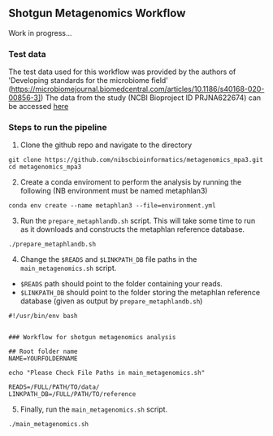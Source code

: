 ## Shotgun Metagenomics Workflow


Work in progress...

### Test data
The test data used for this workflow was provided by the authors of 'Developing standards for the microbiome field' (https://microbiomejournal.biomedcentral.com/articles/10.1186/s40168-020-00856-3])
The data from the study (NCBI Bioproject ID PRJNA622674) can be accessed [here](https://www.ncbi.nlm.nih.gov/sra/10506348,10506347,10506346,10506345,10506339,10506328,10506322,10506321,10506320,10506319,10506318,10506317,10506316,10506315,10506314,10506313,10506312,10506311,10506310,10506309)


### Steps to run the pipeline

1. Clone the github repo and navigate to the directory

```
git clone https://github.com/nibscbioinformatics/metagenomics_mpa3.git
cd metagenomics_mpa3
```


2. Create a conda enviroment to perform the analysis by running the following (NB environment must be named metaphlan3)

```
conda env create --name metaphlan3 --file=environment.yml
```


3. Run the `prepare_metaphlandb.sh` script. This will take some time to run as it downloads and constructs the metaphlan reference database.

```
./prepare_metaphlandb.sh
```

4. Change the `$READS` and `$LINKPATH_DB` file paths in the `main_metagenomics.sh` script.
- `$READS` path should point to the folder containing your reads.
- `$LINKPATH_DB` should point to the folder storing the metaphlan reference database (given as output by `prepare_metaphlandb.sh`)

```
#!/usr/bin/env bash


### Workflow for shotgun metagenomics analysis

## Root folder name
NAME=YOURFOLDERNAME

echo "Please Check File Paths in main_metagenomics.sh"

READS=/FULL/PATH/TO/data/
LINKPATH_DB=/FULL/PATH/TO/reference 
```

5. Finally, run the `main_metagenomics.sh` script.  
```
./main_metagenomics.sh
```